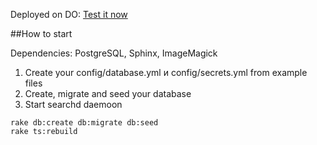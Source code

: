 Deployed on DO: [Test it now](http://forum.habrapp.ru/)

##How to start

Dependencies: PostgreSQL, Sphinx, ImageMagick

1. Create your config/database.yml и config/secrets.yml from example files
2. Create, migrate and seed your database
3. Start searchd daemoon

```
rake db:create db:migrate db:seed
rake ts:rebuild
```
